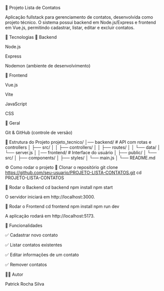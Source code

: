📒 Projeto Lista de Contatos

Aplicação fullstack para gerenciamento de contatos, desenvolvida como projeto técnico.
O sistema possui backend em Node.js/Express e frontend em Vue.js, permitindo cadastrar, listar, editar e excluir contatos.

🚀 Tecnologias
🔹 Backend

Node.js

Express

Nodemon (ambiente de desenvolvimento)

🔹 Frontend

Vue.js

Vite

JavaScript

CSS

🔹 Geral

Git & GitHub (controle de versão)

📂 Estrutura do Projeto
projeto_tecnico/
│── backend/          # API com rotas e controllers
│   ├── src/
│   │   ├── controllers/
│   │   ├── routes/
│   │   └── data/
│   └── server.js
│
│── frontend/         # Interface do usuário
│   ├── public/
│   └── src/
│       ├── components/
│       ├── styles/
│       └── main.js
│
└── README.md

⚙️ Como rodar o projeto
🔹 Clonar o repositório
git clone https://github.com/seu-usuario/PROJETO-LISTA-CONTATOS.git
cd PROJETO-LISTA-CONTATOS

🔹 Rodar o Backend
cd backend
npm install
npm start


O servidor iniciará em http://localhost:3000.

🔹 Rodar o Frontend
cd frontend
npm install
npm run dev


A aplicação rodará em http://localhost:5173.

📌 Funcionalidades

✅ Cadastrar novo contato

✅ Listar contatos existentes

✅ Editar informações de um contato

✅ Remover contatos

👨‍💻 Autor

Patrick Rocha Silva
